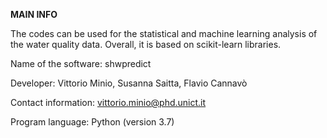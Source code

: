 **MAIN INFO**

The codes can be used for the statistical and machine learning analysis of the water quality data. Overall, it is based on scikit-learn libraries.

Name of the software: shwpredict

Developer: Vittorio Minio, Susanna Saitta, Flavio Cannavò

Contact information: vittorio.minio@phd.unict.it

Program language: Python (version 3.7)

